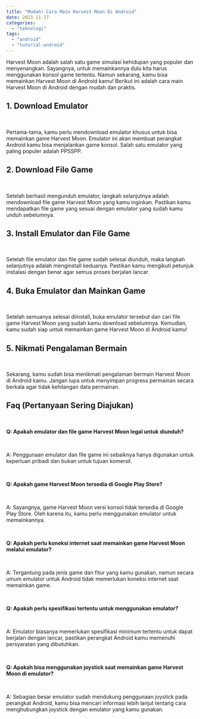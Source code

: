 ```yaml
---
title: "Mudah! Cara Main Harvest Moon Di Android"
date: 2023-11-27
categories: 
  - "teknologi"
tags: 
  - "android"
  - "tutorial-android"
---
```


Harvest Moon adalah salah satu game simulasi kehidupan yang populer dan menyenangkan. Sayangnya, untuk memainkannya dulu kita harus menggunakan konsol game tertentu. Namun sekarang, kamu bisa memainkan Harvest Moon di Android kamu! Berikut ini adalah cara main Harvest Moon di Android dengan mudah dan praktis.

## 1\. Download Emulator

 

Pertama-tama, kamu perlu mendownload emulator khusus untuk bisa memainkan game Harvest Moon. Emulator ini akan membuat perangkat Android kamu bisa menjalankan game konsol. Salah satu emulator yang paling populer adalah PPSSPP.

## 2\. Download File Game

 

Setelah berhasil mengunduh emulator, langkah selanjutnya adalah mendownload file game Harvest Moon yang kamu inginkan. Pastikan kamu mendapatkan file game yang sesuai dengan emulator yang sudah kamu unduh sebelumnya.

## 3\. Install Emulator dan File Game

 

Setelah file emulator dan file game sudah selesai diunduh, maka langkah selanjutnya adalah menginstall keduanya. Pastikan kamu mengikuti petunjuk instalasi dengan benar agar semua proses berjalan lancar.

## 4\. Buka Emulator dan Mainkan Game

 

Setelah semuanya selesai diinstall, buka emulator tersebut dan cari file game Harvest Moon yang sudah kamu download sebelumnya. Kemudian, kamu sudah siap untuk memainkan game Harvest Moon di Android kamu!

## 5\. Nikmati Pengalaman Bermain

 

Sekarang, kamu sudah bisa menikmati pengalaman bermain Harvest Moon di Android kamu. Jangan lupa untuk menyimpan progress permainan secara berkala agar tidak kehilangan data permainan.

## Faq (Pertanyaan Sering Diajukan)

 

**Q: Apakah emulator dan file game Harvest Moon legal untuk diunduh?**

 

A: Penggunaan emulator dan file game ini sebaiknya hanya digunakan untuk keperluan pribadi dan bukan untuk tujuan komersil.

 

**Q: Apakah game Harvest Moon tersedia di Google Play Store?**

 

A: Sayangnya, game Harvest Moon versi konsol tidak tersedia di Google Play Store. Oleh karena itu, kamu perlu menggunakan emulator untuk memainkannya.

 

**Q: Apakah perlu koneksi internet saat memainkan game Harvest Moon melalui emulator?**

 

A: Tergantung pada jenis game dan fitur yang kamu gunakan, namun secara umum emulator untuk Android tidak memerlukan koneksi internet saat memainkan game.

 

**Q: Apakah perlu spesifikasi tertentu untuk menggunakan emulator?**

 

A: Emulator biasanya memerlukan spesifikasi minimum tertentu untuk dapat berjalan dengan lancar, pastikan perangkat Android kamu memenuhi persyaratan yang dibutuhkan.

 

**Q: Apakah bisa menggunakan joystick saat memainkan game Harvest Moon di emulator?**

 

A: Sebagian besar emulator sudah mendukung penggunaan joystick pada perangkat Android, kamu bisa mencari informasi lebih lanjut tentang cara menghubungkan joystick dengan emulator yang kamu gunakan.
